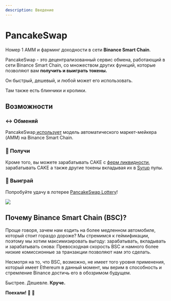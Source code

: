 ```yaml
---
description: Введение
---
```


# PancakeSwap

Номер 1 AMM и фарминг доходности в сети **Binance Smart Chain**.

PancakeSwap - это децентрализованный сервис обмена, работающий в сети Binance Smart Chain, со множеством других функций, которые позволяют вам **получить и выиграть токены.**

Он быстрый, дешевый, и любой может его использовать.

Там также есть блинчики и кролики.

## Возможности

### ↔️ Обменяй

PancakeSwap[ использует](https://docs.pancakeswap.finance/products/pancakeswap-exchange) модель автоматического маркет-мейкера \(AMM\) на Binance Smart Chain.

### 💸 Получи

Кроме того, вы можете зарабатывать CAKE с [ферм ликвидности](https://docs.pancakeswap.finance/products/yield-farming/farms), зарабатывать CAKE а также другие токены вкладывая их в [Syrup](https://docs.pancakeswap.finance/products/syrup-pools/syrup-pool) пулы.

### 🎲 Выиграй

Попробуйте удачу в лотерее [PancakeSwap Lottery](products/lottery/lottery-1.md)!

![](.gitbook/assets/1500x500.jpeg)

## **Почему Binance Smart Chain \(BSC\)?**

Проще говоря, зачем нам ездить на более медленном автомобиле, который стоит гораздо дороже? Мы стремимся к геймификации, поэтому мы хотим максимизировать выгоду: зарабатывать, вкладывать и зарабатывать снова: Превосходная скорость BSC и намного более низкие комиссионные за транзакции позволяют нам это сделать.

Несмотря на то, что BSC, возможно, не имеет того уровня применения, который имеет Ethereum в данный момент, мы верим в способность и стремление Binance достичь его в обозримом будущем.

Быстрее. Дешевле. **Круче.**

**Поехали!** 🐰 🥞

